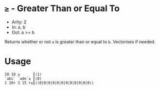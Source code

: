 # `≥` - Greater Than or Equal To

- Arity: 2
- In: a, b
- Out: a >= b

Returns whether or not `a` is greater than or equal to `b`. Vectorises if needed.


# Usage
```
10 10 ≥      ║⟨1⟩
`abc` `ade`≥ ║⟨0⟩
1 10r 3 15 r≥║⟨⟨0|0|0|0|0|0|0|0|0|0|0|0⟩⟩
```
